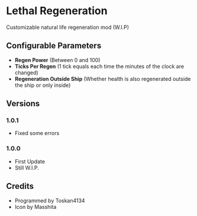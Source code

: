 # Lethal Regeneration

Customizable natural life regeneration mod (W.I.P)

## Configurable Parameters

-   **Regen Power** (Between 0 and 100)
-   **Ticks Per Regen** (1 tick equals each time the minutes of the clock are changed)
-   **Regeneration Outside Ship** (Whether health is also regenerated outside the ship or only inside)

## Versions

### 1.0.1

-   Fixed some errors

### 1.0.0

-   First Update
-   Still W.I.P.

## Credits

-   Programmed by Toskan4134
-   Icon by Masshita

